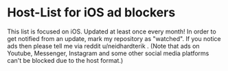 # Host-List for iOS ad blockers
This list is focused on iOS.
Updated at least once every month!
In order to get notified from an update, mark my repository as "watched".
If you notice ads then please tell me via reddit u/neidhardterik . (Note that ads on Youtube, Messenger, Instagram and some other social media platforms can't be blocked due to the host format.)
